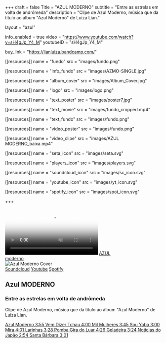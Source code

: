 +++
draft = false
Title = "AZUL MODERNO"
subtitle = "Entre as estrelas em volta de andrômeda"
description = "Clipe de Azul Moderno, música que da título ao álbum \"Azul Moderno\" de Luiza Lian."

layout = "azul"

info_enabled = true
video = "https://www.youtube.com/watch?v=sH4gJp_Y4_M"
youtubeID = "sH4gJp_Y4_M"

buy_link  = "https://lianluiza.bandcamp.com/"

[[resources]]
  name = "fundo"
  src = "images/fundo.png"

[[resources]]
  name = "info_fundo"
  src = "images/AZMO-SINGLE.jpg"

[[resources]]
  name = "album_cover"
  src = "images/Album_Cover.jpg"

[[resources]]
  name = "logo"
  src = "images/logo.png"

[[resources]]
  name = "text_poster"
  src = "images/poster7.jpg"

[[resources]]
  name = "text_movie"
  src = "images/fundo_cropped.mp4"

[[resources]]
  name = "text_fundo"
  src = "images/fundo.png"

[[resources]]
  name = "video_poster"
  src = "images/fundo.png"

[[resources]]
  name = "video_clipe"
  src = "images/AZUL MODERNO_baixa.mp4"

[[resources]]
  name = "seta_icon"
  src = "images/seta.svg"

[[resources]]
  name = "players_icon"
  src = "images/players.svg"

[[resources]]
  name = "soundcloud_icon"
  src = "images/sc_icon.svg"

[[resources]]
  name = "youtube_icon"
  src = "images/yt_icon.svg"

[[resources]]
  name = "spotify_icon"
  src = "images/spot_icon.svg"


+++


<div class="theater">
    <div id="screen" class="screen hidden">
        <div id="videoclip"></div>
    </div>
    <div id="poster" class="spotlight">
        <video autoplay playsinline muted loop preload
        onloadeddata="document.dispatchEvent(new Event('posterPreloaded'))"  poster='{{% resource_path path="text_poster" %}}'>
            <source src='{{% resource_path path="text_movie" %}}'/>
	      </video>
        <a href="#play" class="logo">AZUL<br/>moderno</a>
    </div>
    <div id="info" class="info" style='background-image: url({{% resource_path path="info_fundo" %}});'>
      <section id="left">
        <picture class="cover" data-tilt data-tilt-max="10" data-tilt-speed="800" data-tilt-scale="1.025" data-tilt-glare data-tilt-max-glare="0.5">
          <source media="(min-width: 768px)" srcset='{{% resource_path path="album_cover" %}}' />
          <img src='{{% resource_path path="album_cover" %}}' alt="Azul Moderno Cover"/>
        </picture>
        <div class="other">
          <div class="players_links">
            <a href="https://soundcloud.com/luizalian" class="player-icon sc-icon" alt="Soundcloud" target="_blank">Soundcloud</a>
            <a href="https://www.youtube.com/playlist?list=PLm8ISRwZVCAOxav1tHjRT_Z-vWQBLBuWM" class="player-icon yt-icon" alt="Youtube" target="_blank">Youtube</a>
            <a href="https://open.spotify.com/album/3ocMFmdWIfjrfNdHVFQ41I" class="player-icon spot-icon" alt="Spotify" target="_blank">Spotify</a>
          </div>
          <!--
            <button class="buy_link"><a href="">COMPRAR</a></button>
          -->
        </div>
      </section>
      <section id="right">
        <div class="title">
          <h1>Azul MODERNO</h1>
          <h3>Entre as estrelas em volta de andrômeda</h3>
          <p>
          Clipe de Azul Moderno, música que da título ao álbum "Azul Moderno" de Luiza Lian.
          </p>
        </div>
        <div class="content">
          <a href="https://www.youtube.com/watch?v=sH4gJp_Y4_M" class="song-item is-playing">
            <span class="song-name">Azul Moderno</span>
            <span class="song-length">3:55</span>
          </a>
          <a href="https://soundcloud.com/luizalian/" class="song-item blurred">
            <span class="song-name">Vem Dizer Tchau</span>
            <span class="song-length">4:00</span>
          </a>
          <a href="#" class="song-item ">
            <span class="song-name">Mil Mulheres</span>
            <span class="song-length">3:45</span>
          </a>
          <a href="#" class="song-item ">
            <span class="song-name">Sou Yaba</span>
            <span class="song-length">3:00</span>
          </a>
          <a href="#" class="song-item ">
            <span class="song-name">Mira</span>
            <span class="song-length">4:01</span>
          </a>
          <a href="#" class="song-item ">
            <span class="song-name">Larinhas</span>
            <span class="song-length">3:28</span>
          </a>
          <a href="#" class="song-item ">
            <span class="song-name">Pomba Gira do Luar</span>
            <span class="song-length">4:26</span>
          </a>
          <a href="#" class="song-item ">
            <span class="song-name">Geladeira</span>
            <span class="song-length">3:24</span>
          </a>
          <a href="#" class="song-item ">
            <span class="song-name">Notícias do Japão</span>
            <span class="song-length">2:54</span>
          </a>
          <a href="#" class="song-item ">
            <span class="song-name">Santa Bárbara</span>
            <span class="song-length">3:01</span>
          </a>
        </div>
      </section>
    </div>
</div>